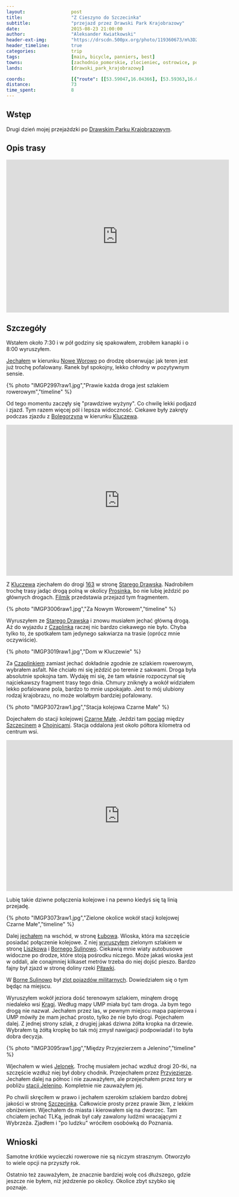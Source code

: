 ```yaml
---
layout:                 post
title:                  "Z Cieszyno do Szczecinka"
subtitle:               "przejazd przez Drawski Park Krajobrazowy"
date:                   2015-08-23 21:00:00
author:                 "Aleksander Kwiatkowski"
header-ext-img:         "https://drscdn.500px.org/photo/119360673/m%3D2048/3819bf91cd8dfc406ffe4d5628a0010b"
header_timeline:        true
categories:             trip
tags:                   [main, bicycle, panniers, best]
towns:                  [zachodnio_pomorskie, zlocieniec, ostrowice, polczyn_zdroj, czaplinek, borne_sulinowo, szczecinek]
lands:                  [drawski_park_krajobrazowy]

coords:                 [{"route": [[53.59047,16.04366], [53.59363,16.05559], [53.62357,16.07988], [53.62790,16.07619], [53.63564,16.08169], [53.64637,16.08177], [53.64978,16.08520], [53.64851,16.09499], [53.65690,16.15112], [53.65629,16.15370], [53.65594,16.17215], [53.64988,16.18769], [53.64230,16.19078], [53.63701,16.20013], [53.62205,16.19567], [53.60743,16.20013], [53.60438,16.19567], [53.60015,16.19618], [53.59872,16.21644], [53.59618,16.21893], [53.56943,16.23197], [53.56667,16.23000], [53.56209,16.23386], [53.56285,16.24511], [53.56107,16.24682], [53.55969,16.25309], [53.56214,16.26279], [53.55765,16.31592], [53.55765,16.32004], [53.55683,16.32321], [53.56209,16.34527], [53.56295,16.35566], [53.57254,16.36347], [53.58619,16.38544], [53.58777,16.39660], [53.58426,16.44072], [53.58731,16.46089], [53.58533,16.50878], [53.58721,16.51290], [53.58675,16.53504], [53.58125,16.54672], [53.58731,16.56723], [53.58971,16.57624], [53.60015,16.60448], [53.61604,16.61984], [53.61690,16.61632], [53.63218,16.61220], [53.63655,16.61152], [53.63818,16.61564], [53.65019,16.62216], [53.65070,16.63306], [53.65441,16.63366], [53.66728,16.62156], [53.67480,16.66070], [53.68045,16.67417], [53.68548,16.67975], [53.68487,16.68868], [53.69483,16.69709], [53.69346,16.70413]], "type": "bicycle"}]
distance:               73
time_spent:             8
---
```


[wiki-rebusz]:          https://pl.wikipedia.org/wiki/R%C4%99busz
[wiki-nowe-worowo]:     https://pl.wikipedia.org/wiki/Nowe_Worowo
[wiki-bolegorzyn]:      https://pl.wikipedia.org/wiki/Bolegorzyn
[wiki-kluczewo]:        https://pl.wikipedia.org/wiki/Kluczewo_(wojew%C3%B3dztwo_zachodniopomorskie)
[wiki-163]:             https://pl.wikipedia.org/wiki/Droga_wojew%C3%B3dzka_nr_163
[wiki-stare-drawsko]:   https://pl.wikipedia.org/wiki/Stare_Drawsko
[wiki-prosinko]:        https://pl.wikipedia.org/wiki/Prosinko
[wiki-czaplinek]:       https://pl.wikipedia.org/wiki/Czaplinek
[wiki-czarne-male]:     https://pl.wikipedia.org/wiki/Czarne_Ma%C5%82e_(wojew%C3%B3dztwo_zachodniopomorskie)
[wiki-linia-210]:       https://pl.wikipedia.org/wiki/Linia_kolejowa_nr_210
[wiki-szczecin]:        https://pl.wikipedia.org/wiki/Szczecin
[wiki-chojnice]:        https://pl.wikipedia.org/wiki/Chojnice
[wiki-liszkowo]:        https://pl.wikipedia.org/wiki/Liszkowo_(powiat_szczecinecki)
[wiki-borne-sulinowo]:  https://pl.wikipedia.org/wiki/Borne_Sulinowo
[wiki-lubowo]:          https://pl.wikipedia.org/wiki/%C5%81ubowo_(wojew%C3%B3dztwo_zachodniopomorskie)
[wiki-pilawka]:         https://pl.wikipedia.org/wiki/Pi%C5%82awka
[wiki-kragi]:           https://pl.wikipedia.org/wiki/Kr%C4%85gi
[wiki-jelonek]:         https://pl.wikipedia.org/wiki/Jelonek_(wojew%C3%B3dztwo_zachodniopomorskie)
[wiki-przyjezierze]:    https://pl.wikipedia.org/wiki/Przyjezierze_(powiat_szczecinecki)
[wiki-jelenino]:        https://pl.wikipedia.org/wiki/Jelenino_(przystanek_kolejowy)
[wiki-szczecinek]:      https://pl.wikipedia.org/wiki/Szczecinek
[wiki-dpk]:             https://pl.wikipedia.org/wiki/Drawski_Park_Krajobrazowy

[borne-zlot]:           https://www.facebook.com/pages/Mi%C4%99dzynarodowy-Zlot-Pojazd%C3%B3w-Militarnych-Borne-Sulinowo/125686444244222

[vimeo1]:               https://vimeo.com/137297370
[vimeo2]:               https://vimeo.com/137749089
[vimeo3]:               https://vimeo.com/137764416
[vimeo4]:               https://vimeo.com/137774510
[vimeo5]:               https://vimeo.com/137779926
[vimeo6]:               https://vimeo.com/137783300
[vimeo7]:               https://vimeo.com/137978961

Wstęp
-----

Drugi dzień mojej przejażdzki po [Drawskim Parku Krajobrazowym][wiki-dpk].

Opis trasy
----------

<iframe height='405' width='590' frameborder='0' allowtransparency='true' scrolling='no' src='https://www.strava.com/activities/375949214/embed/5589bc0885eaf1d199fed79d9531aedcbfd77195'></iframe>

Szczegóły
---------

Wstałem około 7:30 i w pół godziny się spakowałem, zrobiłem kanapki i o 8:00 wyruszyłem.

[Jechałem][vimeo1] w kierunku [Nowe Worowo][wiki-nowe-worowo] po drodzę obserwując jak teren jest już trochę pofalowany.
Ranek był spokojny, lekko chłodny w pozytywnym sensie.

{% photo "IMGP2997raw1.jpg","Prawie każda droga jest szlakiem rowerowym","timeline" %}

Od tego momentu zaczęły się "prawdziwe wyżyny". Co chwilę lekki podjazd i zjazd. Tym razem więcej pól i lepsza widoczność.
Ciekawe były zakręty podczas zjazdu z [Bolegorzyna][wiki-bolegorzyn] w kierunku [Kluczewa][wiki-kluczewo].

<div class="vimeo"><iframe src='http://player.vimeo.com/video/137749089' width="600" height="400" frameborder="0" webkitAllowFullScreen mozallowfullscreen allowFullScreen> </iframe></div>

Z [Kluczewa][wiki-kluczewo] zjechałem do drogi [163][wiki-163] w stronę [Starego Drawska][wiki-stare-drawsko]. Nadrobiłem trochę
trasy jadąc drogą polną w okolicy [Prosinka][wiki-prosinko], bo nie lubię jeździć po głównych drogach.
[Filmik][vimeo3] przedstawia przejazd tym fragmentem.

{% photo "IMGP3006raw1.jpg","Za Nowym Worowem","timeline" %}

Wyruszyłem ze [Starego Drawska][wiki-stare-drawsko] i znowu musiałem jechać główną drogą.
Aż do wyjazdu z [Czaplinka][wiki-czaplinek]
raczej nic bardzo ciekawego nie było.
Chyba tylko to, że spotkałem tam jedynego sakwiarza na trasie (oprócz mnie oczywiście).

{% photo "IMGP3019raw1.jpg","Dom w Kluczewie" %}

Za [Czaplinkiem][wiki-czaplinek] zamiast jechać dokładnie zgodnie ze szlakiem rowerowym, wybrałem asfalt.
Nie chciało mi się jeździć po terenie z sakwami.
Droga była absolutnie spokojna tam.
Wydaję mi się, że tam właśnie rozpoczynał się najciekawszy fragment trasy tego dnia.
Chmury zniknęły a wokół widziałem lekko pofalowane pola, bardzo to mnie uspokajało.
Jest to mój ulubiony rodzaj krajobrazu, no może wolałbym bardziej pofalowany.

{% photo "IMGP3072raw1.jpg","Stacja kolejowa Czarne Małe" %}

Dojechałem do stacji kolejowej [Czarne Małe][wiki-czarne-male]. Jeździ tam [pociąg][wiki-linia-210] między
[Szczecinem][wiki-szczecin] a [Chojnicami][wiki-chojnice]. Stacja oddalona jest około półtora kilometra od centrum wsi.

<div class="vimeo"><iframe src='http://player.vimeo.com/video/137774510' width="600" height="400" frameborder="0" webkitAllowFullScreen mozallowfullscreen allowFullScreen> </iframe></div>

Lubię takie dziwne połączenia kolejowe i na pewno kiedyś się tą linią przejadę.

{% photo "IMGP3073raw1.jpg","Zielone okolice wokół stacji kolejowej Czarne Małe","timeline" %}

Dalej [jechałem][vimeo5] na wschód, w stronę [Łubowa][wiki-lubowo]. Wioska, która ma szczęście posiadać połączenie kolejowe.
Z niej [wyruszyłem][vimeo6] zielonym szlakiem w stronę [Liszkowa][wiki-liszkowo] i [Bornego Sulinowo][wiki-borne-sulinowo].
Ciekawią mnie wiaty autobusowe widoczne po drodze, które stoją pośrodku niczego. Może jakaś wioska jest w oddali, ale conajmniej
kilkaset metrów trzeba do niej dojść pieszo. Bardzo fajny był zjazd w stronę doliny rzeki [Piławki][wiki-pilawka].

W [Borne Sulinowo][wiki-borne-sulinowo] był [zlot pojazdów militarnych][borne-zlot]. Dowiedziałem się o tym będąc na miejscu.

Wyruszyłem wokół jeziora dość terenowym szlakiem, minąłem drogę niedaleko wsi [Krągi][wiki-kragi]. Według mapy UMP miała być
tam droga. Ja bym tego drogą nie nazwał. Jechałem przez las, w pewnym miejscu mapa papierowa i UMP mówiły że mam jechać
prosto, tylko że nie było drogi. Pojechałem dalej. Z jednej strony szlak, z drugiej jakaś dziwna
żółta kropka na drzewie. Wybrałem tą żółtą kropkę bo tak mój zmysł nawigacji podpowiadał i to była dobra decyzja.

{% photo "IMGP3095raw1.jpg","Między Przyjezierzem a Jelenino","timeline" %}


Wjechałem w wieś [Jelonek][wiki-jelonek]. Trochę musiałem jechać wzdłuż drogi 20-tki, na szczęście wzdłuż niej
był dobry chodnik.
Przejechałem przez [Przyjezierze][wiki-przyjezierze]. Jechałem dalej na północ i nie zauważyłem, ale przejechałem przez tory
w pobliżu [stacji Jelenino][wiki-jelenino]. Kompletnie nie zauważyłem jej.

Po chwili skręciłem w prawo i jechałem szerokim szlakiem bardzo dobrej jakości w stronę [Szczecinka][wiki-szczecinek].
Całkowicie prosty przez prawie 3km, z lekkim obniżeniem. Wjechałem do miasta i kierowałem się na dworzec. Tam chciałem jechać
TLKą, jednak był cały zawalony ludźmi wracającymi z Wybrzeża. Zjadłem i "po ludzku" wróciłem osobówką do Poznania.

Wnioski
-------

Samotne krótkie wycieczki rowerowe nie są niczym strasznym. Otworzyło to wiele opcji na przyszły rok.

Ostatnio też zauważyłem, że znacznie bardziej wolę coś dłuższego, gdzie jeszcze nie byłem, niż jeżdzenie po okolicy.
Okolice zbyt szybko się poznaje.
